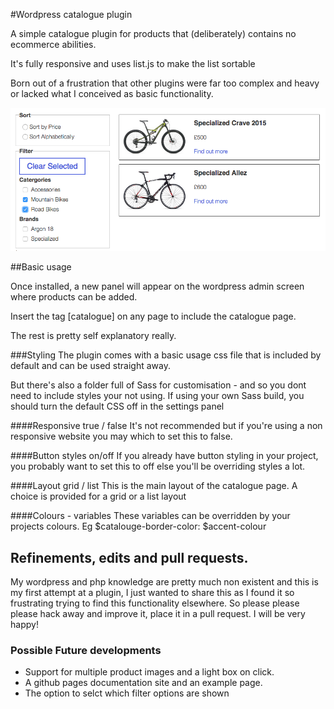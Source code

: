 #Wordpress catalogue plugin

A simple catalogue plugin for products that (deliberately) contains no ecommerce abilities.

It's fully responsive and uses list.js to make the list sortable

Born out of a frustration that other plugins were far too complex and heavy or lacked what I conceived as basic functionality.

![screenshot](_src/screenshot.png "Screenshot")


##Basic usage

Once installed, a new panel will appear on the wordpress admin screen where products can be added.

Insert the tag [catalogue] on any page to include the catalogue page.

The rest is pretty self explanatory really.



###Styling
The plugin comes with a basic usage css file that is included by default and can be used straight away.

But there's also a folder full of Sass for customisation - and so you dont need to include styles your not using.
If using your own Sass build, you should turn the default CSS off in the settings panel

####Responsive true / false
It's not recommended but if you're using a non responsive website you may which to set this to false.

####Button styles on/off
If you already have button styling in your project, you probably want to set this to off else you'll be overriding styles a lot.

####Layout grid / list
This is the main layout of the catalogue page. A choice is provided for a grid or a list layout

####Colours - variables
These variables can be overridden by your projects colours. Eg $catalouge-border-color: $accent-colour



## Refinements, edits and pull requests.

My wordpress and php knowledge are pretty much non existent and this is my first attempt at a plugin, I just wanted to share this as I found it so frustrating trying to find this functionality elsewhere. So please please please hack away and improve it, place it in a pull request. I will be very happy!

### Possible Future developments

* Support for multiple product images and a light box on click.
* A github pages documentation site and an example page.
* The option to selct which filter options are shown
